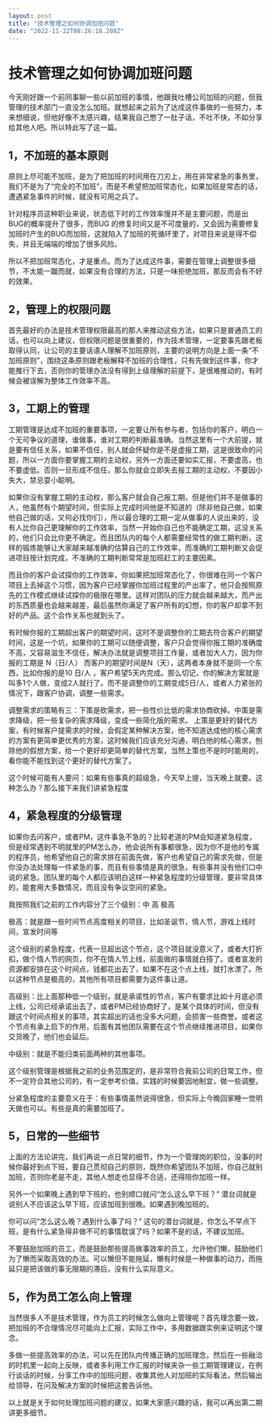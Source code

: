 ```yaml
---
layout: post
title: "技术管理之如何协调加班问题"
date: "2022-11-22T08:26:18.208Z"
---
```

技术管理之如何协调加班问题
=============

今天刚好跟一个前同事聊一些以前加班的事情，他跟我吐槽公司加班的问题，但我管理的技术部门一直没怎么加班。就想起来之前为了达成这件事做的一些努力，本来想细说，但他好像不太感兴趣，结果我自己憋了一肚子话，不吐不快，不如分享给其他人吧。所以特此写了这一篇。

**1，不加班的基本原则**
--------------

原则上尽可能不加班，是为了把加班的时间用在刀刃上，用在非常紧急的事务里，我们不是为了“完全的不加班”，而是不希望把加班常态化，如果加班是常态的话，遭遇紧急事件的时候，就没有可用之兵了。

针对程序员这种职业来说，状态低下时的工作效率慢并不是主要问题，而是出BUG的概率提升了很多，而BUG 的修复时间又是不可度量的，又会因为需要修复加班时产生的BUG而加班，这就陷入了加班的死循环里了，对项目来说是得不偿失，并且无端端的增加了很多风险。

所以不把加班常态化，才是重点。而为了达成这件事，需要在管理上调整很多细节，不太能一蹴而就，如果没有合理的方法，只是一味拒绝加班，那反而会有不好的效果。

2，管理上的权限问题
----------

首先最好的办法是技术管理权限最高的那人来推动这些方法，如果只是普通员工的话，也可以向上建议，但权限问题是很重要的，作为技术管理，一定要事先跟老板取得认同，让公司的主要话语人理解不加班原则，主要的说明方向是上面一条“不加班原则”，围绕这条原则跟老板解释不加班的合理性，只有先做到这件事，你才能推行下去，否则你的管理办法没有得到上级理解的前提下，是很难推动的，有时候会被误解为整体工作效率不高。

3，工期上的管理
--------

工期管理是达成不加班的重要事项，一定要让所有参与者，包括你的客户，明白一个无可争议的道理，谁做事，谁对工期的判断最准确。当然这里有一个大前提，就是要有信任关系，如果不信任，别人就会怀疑你是不是虚报工期，这是很致命的问题，所以一方面你要掌握工期的主动权，另外一方面还要如实汇报，不要虚高，也不要虚低。否则一旦形成不信任，那么你就会立即失去报工期的主动权，不要因小失大，禁忌耍小聪明。

如果你没有掌握工期的主动权，那么客户就会自己报工期，但是他们并不是做事的人，他虽然有个期望时间，但实际上完成时间他是不知道的（除非他自己做，如果他自己做的话，又何必找你们），所以最合理的工期一定从做事的人说出来的，没有人比你自己更理解你的工作效率，当然一开始你自己也不能确定工期，这没关系的，他们只会比你更不确定。而且团队内的每个人都需要经常性的做工期判断，这样的锻炼能够让大家越来越准确的估算自己的工作效率，而准确的工期判断又会促进项目按计划完成，不准确的工期判断常常是加班赶工的主要因素。

而且你的客户会试探你的工作效率，你如果把加班常态化了，你很难在同一个客户项目上去掉这个习惯，因为客户已经掌握你加班过程里的产出率了，他只会按照原先的工作模式继续试探你的极限在哪里。这样对团队的压力就会越来越大，而产出的东西质量也会越来越差，最后虽然你满足了客户所有的幻想，你的客户却拿不到好的产品。这个合作关系也就到头了。

有时候你报的工期超出客户的期望时间，这时不是调整你的工期去符合客户的期望时间，这是一个坑，如果你的工期可以随便调整，客户只会觉得你报工期的准确度不高，又容易滋生不信任，解决办法就是调整项目工作量，或者加大人力，因为你报的工期是 N（日/人） 而客户的期望时间是N（天），这两者本身就不是同一个东西，比如你报的是10 日/人 ，客户希望5天内完成。那么切记，你的解决方案就是叫多1个人做，变成2人就行了。而不是调整你的工期变成5日/人，或者人力紧张的情况下，跟客户协调，调整一些需求。

调整需求的策略有三：下策是砍需求，把一些性价比低的需求协商砍掉。中策是需求降级，把一些复杂的需求降级，变成一些简化版的需求。 上策是更好的替代方案，有时候客户提需求的时候，会假定某种解决方案，他不知道达成他的核心需求的方案有更简单更优秀的方案，这时候我们应该充分沟通，明白他的核心需求，刨除他的假想方案，给一个更好却更简单的替代方案，当然上策也不是时时能用的，看你能不能找到这个更好的替代方案了。

这个时候可能有人要问：如果有些事真的超级急，今天早上提，当天晚上就要。这种怎么办？那么接下来我们讲紧急程度

4，紧急程度的分级管理
-----------

如果你去问客户，或者PM，这件事急不急的？比较老道的PM会知道紧急程度，但是经常遇到不明就里的PM怎么办，他会说所有事都很急，因为你不是他的专属的程序员，他希望他自己的需求排在前面先做，客户也希望自己的需求先做，但是你没办法处理每一件紧急的事，而且有些事情是真的很急，有些事并没有他们口中说的紧急。团队里的每个人都应该明白这样一种紧急程度的分级管理，要非常具体的，能套用大多数情况，而且没有争议空间的紧急。

我按照我们之前的工作内容分了三个级别：中 高 极高 

极高：就是跟一些时间节点高度相关的项目，比如圣诞节，情人节，游戏上线时间，宣发时间等

这个级别的紧急程度，代表一旦超出这个节点，这个项目就没意义了，或者大打折扣，做个情人节的网页，你不在情人节上线，前面做的事情就白搭了。或者宣发的资源都安排在这个时间点，钱都花出去了，如果不在这个点上线，就打水漂了。所以这种节点是极高的，其他所有项目都需要为这件事让道。

高级别：比上面那种低一个级别，就是承诺性的节点，客户有要求比如十月底必须上线，公司已经承诺出去了，或者PM已经协商好了，是某个具体的时间，但没有跟这个时间点相关的事项，其实超出的话也没多大问题，会损害一些商誉。或者这个节点有承上启下的作用，后面有其他团队需要在这个节点继续推进项目，如果你交货晚了，他们也会延后。

中级别：就是不能归类前面两种的其他事项。

这个级别管理是根据我之前的业务范围定的，是非常符合我前公司的日常工作，但不一定符合其他公司的，有一定参考价值，实践的时候要因地制宜，做一些调整。

分紧急程度的主要意义在于：有些事情虽然说得很急，但实际上今晚回家睡一觉明天做也可以。有些是真的需要加班了。

5，日常的一些细节
---------

上面的方法论讲完，我们再说一点日常的细节，作为一个管理岗的职位，没事的时候你最好到点下班，要自己贯彻自己的原则，既然你希望团队不加班，你自己就别加班，否则你老是不走，其他人想走也显得不合适，还得陪你加班一样。

另外一个如果晚上遇到早下班的，也别顺口就问“怎么这么早下班？” 潜台词就是说别人不应该这么早下班，应该加班到很晚。如果遇到晚加班的。

你可以问“怎么这么晚？遇到什么事了吗？” 这句的潜台词就是，你怎么不早点下班，是有什么紧急得非做不可的事情耽误了吗？如果不是的话，不建议加班。

不要鼓励加班的员工，而是鼓励那些提高做事效率的员工，允许他们懒，鼓励他们为了懒而采取高效的办法。可以懒但不能拖延，懒有时候是一种做事的动力，而拖延只是把该做的事无限期的滞后，没有什么实际意义。

5，作为员工怎么向上管理
------------

当然很多人不是技术管理，作为员工的时候怎么做向上管理呢？首先理念要一致，把加班的不合理情况尽可能向上汇报，实际工作中，多用数据跟实例来证明这个理念。

多做一些提高效率的办法，可以先在团队内传播正确的加班理念，然后在一些融洽的时机里一起向上反映，或者多利用工作汇报的时候夹杂一些工期管理建议，在例行谈话的时候，分享工作中的加班问题，收集其他人对加班的实际看法，然后输出给领导，在问及解决方案的时候把这套告诉他。

以上就是关于如何处理加班问题的建议，如果大家感兴趣的话，我可以再出第二期讲更多细节。